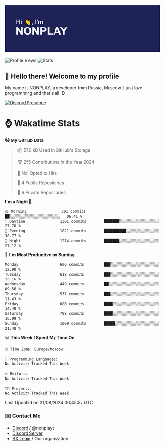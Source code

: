 ![Discord Presence](./header.png)
<br></br>
![Profile Views](https://komarev.com/ghpvc/?username=NONPLAYT&color=blue&style=for-the-badge)
![Stats](https://img.shields.io/badge/0%25-OPTIMIZED-orange?style=for-the-badge)


## :wave: Hello there! Welcome to my profile

My name is NONPLAY, a developer from Russia, Moscow. I just love programming and that's all :D

[![Discord Presence](https://lanyard.cnrad.dev/api/597087584090587177?showDisplayName=true)](https://discord.com/users/597087584090587177) 

# ⌚ Wakatime Stats

<!--START_SECTION:waka-->
**🐱 My GitHub Data** 

> 📦 57.0 kB Used in GitHub's Storage 
 > 
> 🏆 255 Contributions in the Year 2024
 > 
> 🚫 Not Opted to Hire
 > 
> 📜 4 Public Repositories 
 > 
> 🔑 6 Private Repositories 
 > 
**I'm a Night 🦉** 

```text
🌞 Morning                301 commits         ██░░░░░░░░░░░░░░░░░░░░░░░   06.41 % 
🌆 Daytime                1301 commits        ███████░░░░░░░░░░░░░░░░░░   27.70 % 
🌃 Evening                1821 commits        ██████████░░░░░░░░░░░░░░░   38.77 % 
🌙 Night                  1274 commits        ███████░░░░░░░░░░░░░░░░░░   27.12 % 
```
📅 **I'm Most Productive on Sunday** 

```text
Monday                   606 commits         ███░░░░░░░░░░░░░░░░░░░░░░   12.90 % 
Tuesday                  618 commits         ███░░░░░░░░░░░░░░░░░░░░░░   13.16 % 
Wednesday                449 commits         ██░░░░░░░░░░░░░░░░░░░░░░░   09.56 % 
Thursday                 537 commits         ███░░░░░░░░░░░░░░░░░░░░░░   11.43 % 
Friday                   680 commits         ████░░░░░░░░░░░░░░░░░░░░░   14.48 % 
Saturday                 798 commits         ████░░░░░░░░░░░░░░░░░░░░░   16.99 % 
Sunday                   1009 commits        █████░░░░░░░░░░░░░░░░░░░░   21.48 % 
```


📊 **This Week I Spent My Time On** 

```text
🕑︎ Time Zone: Europe/Moscow

💬 Programming Languages: 
No Activity Tracked This Week

🔥 Editors: 
No Activity Tracked This Week

🐱‍💻 Projects: 
No Activity Tracked This Week
```


 Last Updated on 31/08/2024 00:45:57 UTC
<!--END_SECTION:waka-->

### ✉️ Contact Me

- [Discord](https://discord.com/users/597087584090587177) / @nonplayt
- [Discord Server](https://discord.gg/p7cxhw7E2M)
- [BX Team](https://github.com/BX-Team) / Our organization
